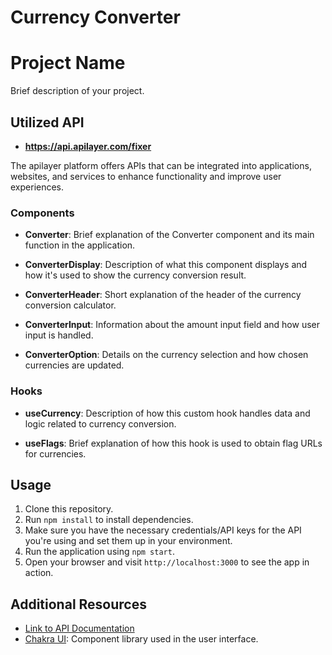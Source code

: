 # Currency Converter

# Project Name

Brief description of your project.

## Utilized API


- **https://api.apilayer.com/fixer**

The apilayer platform offers APIs that can be integrated into applications, websites, and services to enhance functionality and improve user experiences. 


### Components

- **Converter**: Brief explanation of the Converter component and its main function in the application.

- **ConverterDisplay**: Description of what this component displays and how it's used to show the currency conversion result.

- **ConverterHeader**: Short explanation of the header of the currency conversion calculator.

- **ConverterInput**: Information about the amount input field and how user input is handled.

- **ConverterOption**: Details on the currency selection and how chosen currencies are updated.

### Hooks

- **useCurrency**: Description of how this custom hook handles data and logic related to currency conversion.

- **useFlags**: Brief explanation of how this hook is used to obtain flag URLs for currencies.

## Usage

1. Clone this repository.
2. Run `npm install` to install dependencies.
3. Make sure you have the necessary credentials/API keys for the API you're using and set them up in your environment.
4. Run the application using `npm start`.
5. Open your browser and visit `http://localhost:3000` to see the app in action.

## Additional Resources

- [Link to API Documentation](https://apilayer.com/)
- [Chakra UI](https://chakra-ui.com/): Component library used in the user interface.


